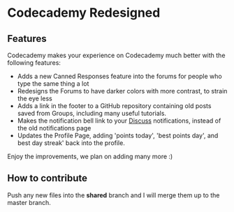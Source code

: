 # Codecademy Redesigned

## Features

Codecademy makes your experience on Codecademy much better with the following features: 

- Adds a new Canned Responses feature into the forums for people who type the same thing a lot
- Redesigns the Forums to have darker colors with more contrast, to strain the eye less 
- Adds a link in the footer to a GitHub repository containing old posts saved from Groups, including many useful tutorials.  
- Makes the notification bell link to your [Discuss][1] notifications, instead of the old notifications page
- Updates the Profile Page, adding 'points today', 'best points day', and best day streak' back into the profile.  

Enjoy the improvements, we plan on adding many more :)

## How to contribute

Push any new files into the **shared** branch and I will merge them up to the master branch.

[1]: http://discuss.codecademy.com